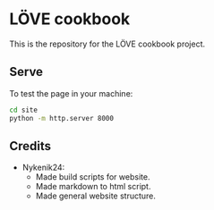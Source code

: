 <!-- Copy this if you need: LÖVE -->
# LÖVE cookbook
This is the repository for the LÖVE cookbook project.

## Serve
To test the page in your machine:
```bash
cd site
python -m http.server 8000
```

## Credits
- Nykenik24:
    - Made build scripts for website.
    - Made markdown to html script.
    - Made general website structure.
